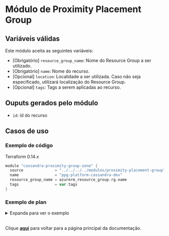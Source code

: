 # Módulo de Proximity Placement Group
## Variáveis válidas
Este módulo aceita as seguintes variáveis:

* [Obrigatório] `resource_group_name`: Nome do Resource Group a ser utilizado.
* [Obrigatório] `name`: Nome do recurso.
* [Opcional] `location`: Localidade a ser utilizada. Caso não seja especificado, utilizará localização do Resource Group.
* [Opcional] `tags`: Tags a serem aplicadas ao recurso.

## Ouputs gerados pelo módulo
* `id`: id do recurso

## Casos de uso
### Exemplo de código
Terraform 0.14.x
``` Go
module "cassandra-proximity-group-zone" {
  source              = "../../../../modules/proximity-placement-group"
  name                = "ppg-platform-cassandra-dev"
  resource_group_name = azurerm_resource_group.rg.name
  tags                = var.tags
}
```
### Exemplo de plan
<details><summary>Expanda para ver o exemplo</summary>

``` Go
# module.cassandra-proximity-group-zone-2.azurerm_proximity_placement_group.group will be created
  + resource "azurerm_proximity_placement_group" "group" {
      + id                  = (known after apply)
      + location            = "eastus2"
      + name                = "ppg-platform-cassandra-dev3"
      + resource_group_name = "rg-platform-dev"
      + tags                = {
          + "env"         = "dev"
          + "product"     = "platform"
          + "provisioner" = "terraform"
          + "suite"       = "impulse"
          + "team"        = "platform"
        }
    }
```
</details>

<br/>

Clique [**aqui**](../../README.md) para voltar para a página principal da documentação.
